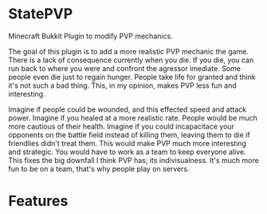 StatePVP
========

Minecraft Bukkit Plugin to modify PVP mechanics.

The goal of this plugin is to add a more realistic PVP mechanic the game.  There is a lack of consequence currently when you die.  If you die, you can run back to where you were and confront the agressor imediate.  Some people even die just to regain hunger.  People take life for granted and think it's not such a bad thing.  This, in my opinion, makes PVP less fun and interesting.

Imagine if people could be wounded, and this effected speed and attack power.  Imagine if you healed at a more realistic rate.  People would be much more cautious of their health.  Imagine if you could incapacitace your opponents on the battle field instead of killing them, leaving them to die if friendlies didn't treat them.  This would make PVP much more interesting and strategic.  You would have to work as a team to keep everyone alive.  This fixes the big downfall I think PVP has; its indivisualness.  It's much more fun to be on a team, that's why people play on servers.

Features
========
